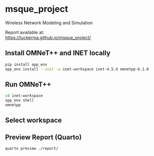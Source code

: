 # msque_project

Wireless Network Modeling and Simulation

Report available at:\
https://luckerma.github.io/msque_project/

## Install OMNeT++ and INET locally

```bash
pip install opp_env
opp_env install --init -w inet-workspace inet-4.5.4 omnetpp-6.1.0
```

## Run OMNeT++

```bash
cd inet-workspace
opp_env shell
omnetpp
```

## Select workspace

## Preview Report (Quarto)

```bash
quarto preview ./report/
```
